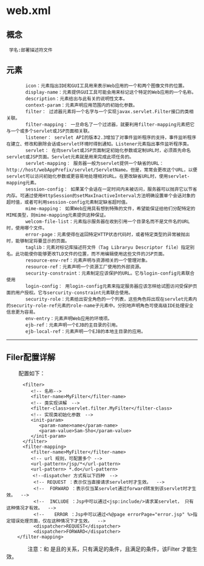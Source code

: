 # web.xml

## 概念
     学名:部署描述符文件

## 元素


           icon：元素指出IDE和GUI工具用来表示Web应用的一个和两个图像文件的位置。
           display-name：元素提供GUI工具可能会用来标记这个特定的Web应用的一个名称。
           description：元素给出与此有关的说明性文本。
           context-param：元素声明应用范围内的初始化参数。
           filter： 过滤器元素将一个名字与一个实现javax.servlet.Filter接口的类相关联。
           filter-mapping： 一旦命名了一个过滤器，就要利用filter-mapping元素把它与一个或多个servlet或JSP页面相关联。
           listener： servlet API的版本2.3增加了对事件监听程序的支持，事件监听程序在建立、修改和删除会话或servlet环境时得到通知。Listener元素指出事件监听程序类。
           servlet： 在向servlet或JSP页面制定初始化参数或定制URL时，必须首先命名servlet或JSP页面。Servlet元素就是用来完成此项任务的。
           servlet-mapping： 服务器一般为servlet提供一个缺省的URL：http://host/webAppPrefix/servlet/ServletName。但是，常常会更改这个URL，以便servlet可以访问初始化参数或更容易地处理相对URL。在更改缺省URL时，使用servlet-mapping元素。
           session-config： 如果某个会话在一定时间内未被访问，服务器可以抛弃它以节省内存。可通过使用HttpSession的setMaxInactiveInterval方法明确设置单个会话对象的超时值，或者可利用session-config元素制定缺省超时值。
           mime-mapping： 如果Web应用具有想到特殊的文件，希望能保证给他们分配特定的MIME类型，则mime-mapping元素提供这种保证。
           welcom-file-list：元素指示服务器在收到引用一个目录名而不是文件名的URL时，使用哪个文件。
           error-page：元素使得在返回特定HTTP状态代码时，或者特定类型的异常被抛出时，能够制定将要显示的页面。
           taglib：元素对标记库描述符文件（Tag Libraryu Descriptor file）指定别名。此功能使你能够更改TLD文件的位置，而不用编辑使用这些文件的JSP页面。
           resource-env-ref：元素声明与资源相关的一个管理对象。
           resource-ref：元素声明一个资源工厂使用的外部资源。
           security-constraint：元素制定应该保护的URL。它与login-config元素联合使用
           login-config： 用login-config元素来指定服务器应该怎样给试图访问受保护页面的用户授权。它与sercurity-constraint元素联合使用。
           security-role：元素给出安全角色的一个列表，这些角色将出现在servlet元素内的security-role-ref元素的role-name子元素中。分别地声明角色可使高级IDE处理安全信息更为容易。
           env-entry：元素声明Web应用的环境项。
           ejb-ref：元素声明一个EJB的主目录的引用。
           ejb-local-ref：元素声明一个EJB的本地主目录的应用。
---
## Filer配置详解
　　
      配置如下：


          <filter>
             <!-- 名称-->
             <filter-name>MyFilter</filter-name>
             <!-- 类实现详解　-->
             <filter-class>servlet.filter.MyFilter</filter-class>
             <!-- 实现类初始化参数　-->
             <init-param>
                <param-name>name</param-name>
                <param-value>Sam-Sho</param-value>
             </init-param>
          </filter>
          <filter-mapping>
             <filter-name>MyFilter</filter-name>
             <!-- url 规则，可配置多个 -->
             <url-pattern>/jsp/*</url-pattern>
             <url-pattern> *.do</url-pattern>
            　<!--dispatcher 方式有以下四种　-->
              <!-- REQUEST ：表示仅当直接请求servlet时才生效。  -->
              <!--  FORWARD ：表示仅当某servlet通过forward转发到该servlet时才生效。  -->
              <!--  INCLUDE ：Jsp中可以通过<jsp:include/>请求某servlet， 只有这种情况才有效。  -->
              <!-- 　 ERROR ：Jsp中可以通过<%@page errorPage="error.jsp" %>指定错误处理页面，仅在这种情况下才生效。  -->　　　　　　
              <dispatcher>REQUEST</dispatcher>
              <dispatcher>FORWARD</dispatcher>
        </filter-mapping>


　　　　注意：<url-pattern>和<dispatcher> 是且的关系，只有满足<url-pattern>的条件，且满足<dispatcher>的条件，该Filter 才能生效。

　　
　　　